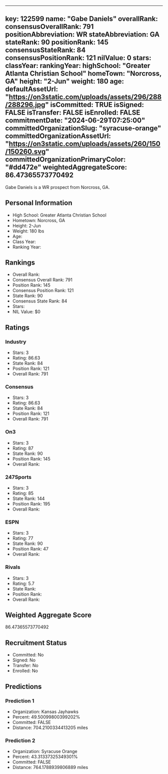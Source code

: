 ---
  key: 122599
  name: "Gabe Daniels"
  overallRank: 
  consensusOverallRank: 791
  positionAbbreviation: WR
  stateAbbreviation: GA
  stateRank: 90
  positionRank: 145
  consensusStateRank: 84
  consensusPositionRank: 121
  nilValue: 0
  stars: 
  classYear: 
  rankingYear: 
  highSchool: "Greater Atlanta Christian School"
  homeTown: "Norcross, GA"
  height: "2-Jun"
  weight: 180
  age: 
  defaultAssetUrl: "https://on3static.com/uploads/assets/296/288/288296.jpg"
  isCommitted: TRUE
  isSigned: FALSE
  isTransfer: FALSE
  isEnrolled: FALSE
  commitmentDate: "2024-06-29T07:25:00"
  committedOrganizationSlug: "syracuse-orange"
  committedOrganizationAssetUrl: "https://on3static.com/uploads/assets/260/150/150260.svg"
  committedOrganizationPrimaryColor: "#dd472e"
  weightedAggregateScore: 86.47365573770492
  ---
  
  Gabe Daniels is a WR prospect from Norcross, GA.
  
  ## Personal Information
  - High School: Greater Atlanta Christian School
  - Hometown: Norcross, GA
  - Height: 2-Jun
  - Weight: 180 lbs
  - Age: 
  - Class Year: 
  - Ranking Year: 
  
  ## Rankings
  - Overall Rank: 
  - Consensus Overall Rank: 791
  - Position Rank: 145
  - Consensus Position Rank: 121
  - State Rank: 90
  - Consensus State Rank: 84
  - Stars: 
  - NIL Value: $0
  
  ## Ratings
  
  ### Industry
  - Stars: 3
  - Rating: 86.63
  - State Rank: 84
  - Position Rank: 121
  - Overall Rank: 791
  
  ### Consensus
  - Stars: 3
  - Rating: 86.63
  - State Rank: 84
  - Position Rank: 121
  - Overall Rank: 791
  
  ### On3
  - Stars: 3
  - Rating: 87
  - State Rank: 90
  - Position Rank: 145
  - Overall Rank: 
  
  ### 247Sports
  - Stars: 3
  - Rating: 85
  - State Rank: 144
  - Position Rank: 195
  - Overall Rank: 
  
  ### ESPN
  - Stars: 3
  - Rating: 77
  - State Rank: 90
  - Position Rank: 47
  - Overall Rank: 
  
  ### Rivals
  - Stars: 3
  - Rating: 5.7
  - State Rank: 
  - Position Rank: 
  - Overall Rank: 
  
  ## Weighted Aggregate Score
  86.47365573770492
  
  ## Recruitment Status
  - Committed: No
  - Signed: No
  - Transfer: No
  - Enrolled: No
  
  
  
  ## Predictions
  
  ### Prediction 1
  - Organization: Kansas Jayhawks
  - Percent: 49.50099800399202%
  - Committed: FALSE
  - Distance: 704.2100334413205 miles
  
  ### Prediction 2
  - Organization: Syracuse Orange
  - Percent: 43.31337325349301%
  - Committed: FALSE
  - Distance: 764.1788939806889 miles
  